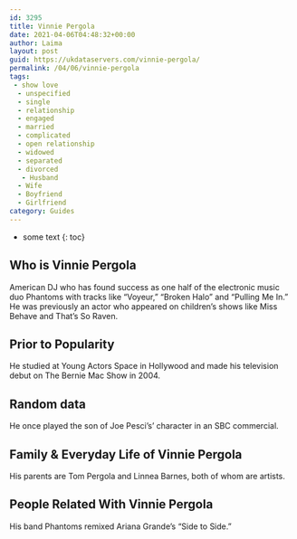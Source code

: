 ```yaml
---
id: 3295
title: Vinnie Pergola
date: 2021-04-06T04:48:32+00:00
author: Laima
layout: post
guid: https://ukdataservers.com/vinnie-pergola/
permalink: /04/06/vinnie-pergola
tags:
 - show love
  - unspecified
  - single
  - relationship
  - engaged
  - married
  - complicated
  - open relationship
  - widowed
  - separated
  - divorced
   - Husband
  - Wife
  - Boyfriend
  - Girlfriend
category: Guides
---
```


* some text
{: toc}


## Who is Vinnie Pergola
                  
                  
                  
American DJ who has found success as one half of the electronic music duo Phantoms with tracks like &#8220;Voyeur,&#8221; &#8220;Broken Halo&#8221; and &#8220;Pulling Me In.&#8221; He was previously an actor who appeared on children&#8217;s shows like Miss Behave and That&#8217;s So Raven.
                  
              
            
              
            
                
                
                
## Prior to Popularity
                  
                  
                  
He studied at Young Actors Space in Hollywood and made his television debut on The Bernie Mac Show in 2004.
                  
              
            
              
            
                
                
                
## Random data
                  
                  
                  
He once played the son of Joe Pesci&#8217;s&#8217; character in an SBC commercial.
                  
              
            
              
            
                
                
                
## Family & Everyday Life of Vinnie Pergola
                  
                  
                  
His parents are Tom Pergola and Linnea Barnes, both of whom are artists.
                  
              
            
              
            
                
                
                
## People Related With Vinnie Pergola
                  
                  
                  
His band Phantoms remixed Ariana Grande&#8217;s &#8220;Side to Side.&#8221;
                  
              
            
              
            
                
              
            
              
              
            
            
              
            
          
          
          